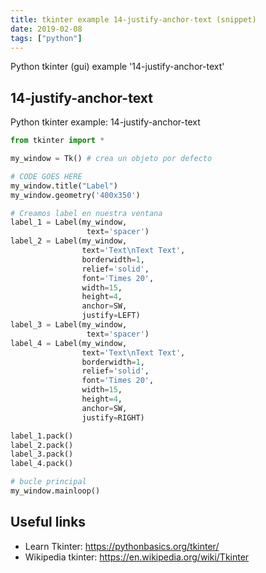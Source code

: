 ```yaml
---
title: tkinter example 14-justify-anchor-text (snippet)
date: 2019-02-08
tags: ["python"]
---
```

Python tkinter (gui) example '14-justify-anchor-text'


## 14-justify-anchor-text

Python tkinter example: 14-justify-anchor-text

```python
from tkinter import *

my_window = Tk() # crea un objeto por defecto

# CODE GOES HERE
my_window.title("Label")
my_window.geometry('400x350')

# Creamos label en nuestra ventana
label_1 = Label(my_window,
                 text='spacer')
label_2 = Label(my_window,
                text='Text\nText Text',
                borderwidth=1,
                relief='solid',
                font='Times 20',
                width=15,
                height=4,
                anchor=SW,
                justify=LEFT)
label_3 = Label(my_window,
                 text='spacer')
label_4 = Label(my_window,
                text='Text\nText Text',
                borderwidth=1,
                relief='solid',
                font='Times 20',
                width=15,
                height=4,
                anchor=SW,
                justify=RIGHT)

label_1.pack()
label_2.pack()
label_3.pack()
label_4.pack()

# bucle principal
my_window.mainloop()

```

## Useful links

- Learn Tkinter: https://pythonbasics.org/tkinter/
- Wikipedia tkinter: https://en.wikipedia.org/wiki/Tkinter
